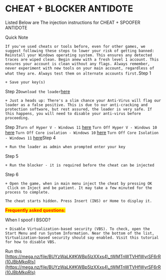 # CHEAT + BLOCKER ANTIDOTE

Listed Below are The injection instructions for CHEAT + SPOOFER ANTIDOTE

Quick Note

`If you've used cheats or tools before, even for other games, we suggest following these steps to lower your risk of getting banned: Reinstall your Windows operating system. This ensures any detected traces are wiped clean. Begin anew with a fresh level 1 account. This ensures your account is clean without any flags. Always remember, never experiment with new tools on your main account, regardless of what they are. Always test them on alternate accounts first.`Step 1

```
+ Save your key(s)
```

Step 2`Download the loader`[here](https://downloads.team073.com/Cheato\_legit.exe)

```
+ Just a heads up: There's a slim chance your Anti-Virus will flag our loader as a false positive. This is due to our anti-cracking and protection software, but rest assured, the loader is very safe. If this happens, you will need to disable your anti-virus before proceeding.
```

Step 3`Turn of Hyper V - Windows 11` [here](https://www.youtube.com/watch?v=m\_vx8v5nXnc) `Turn Off Hyper V - Windows 10` [here](https://www.youtube.com/watch?v=myrjlb\_F-x0) `Turn Off Core isolation - Windows 10` [here](https://www.youtube.com/watch?v=a9L9CM2sW50) `Turn Off Core Isolation - Windows 11` [here](https://www.youtube.com/watch?v=FF6MV7EjApc)Step 4

```
+ Run the loader as admin when prompted enter your key
```

Step 5

```
+ Run the blocker - it is required before the cheat can be injected
```

Step 6

```
+ Open the game, when in main menu inject the cheat by pressing OK
 Click on Inject and be patient. It may take a few minuted for the process to complete.
```

`The cheat starts hidden. Press Insert (INS) or Home to display it.`

<mark style="color:red;">**Frequently asked questions:**</mark>&#x20;

When I spoof I BSOD?

```
+ Disable Virtualization-based security (VBS). To check, open the Start Menu and run System Information. Near the bottom of the list, Virtualization-based security should say enabled. Visit this tutorial for how to disable VBS.
```

Run this [https://mega.nz/file/BUYzWaLK#KWBp5lzXXxs4\_tWMTnWTVHfWyrSF6rRi10JBbMkpRls](https://mega.nz/file/BUYzWaLK#KWBp5lzXXxs4\_tWMTnWTVHfWyrSF6rRi10JBbMkpRls)

